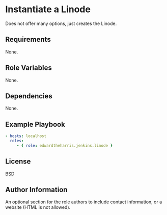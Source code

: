 Instantiate a Linode
====================

Does not offer many options, just creates the Linode.

Requirements
------------

None.

Role Variables
--------------

None.

Dependencies
------------

None.

Example Playbook
----------------

```yaml
- hosts: localhost
  roles:
     - { role: edwardtheharris.jenkins.linode }
```

License
-------

BSD

Author Information
------------------

An optional section for the role authors to include contact information, or a website (HTML is not allowed).
